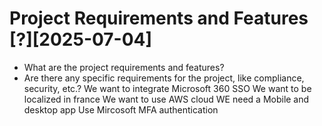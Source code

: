 # Project Requirements and Features [?][2025-07-04]

- What are the project requirements and features?
- Are there any specific requirements for the project, like compliance, security, etc.?
We want to integrate Microsoft 360 SSO
We want to be localized in france
We want to use AWS cloud
WE need a Mobile and desktop app
Use Mircosoft MFA authentication
